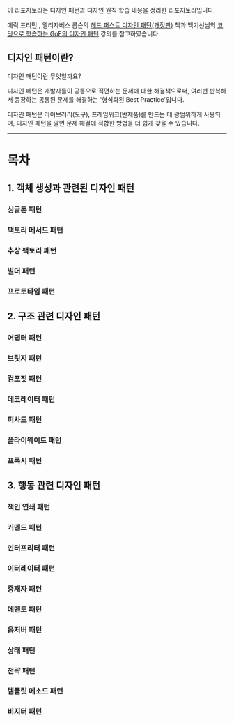 이 리포지토리는 디자인 패턴과 디자인 원칙 학습 내용을 정리한 리포지토리입니다.

에릭 프리먼 , 엘리자베스 롭슨의 
[헤드 퍼스트 디자인 패턴(개정판)](https://www.hanbit.co.kr/store/books/look.php?p_code=B6113501223) 책과 
백기선님의 [코딩으로 학습하는 GoF의 디자인 패턴](https://www.inflearn.com/course/디자인-패턴/dashboard) 강의를 참고하였습니다.

## 디자인 패턴이란?

디자인 패턴이란 무엇일까요?

디자인 패턴은 개발자들이 공통으로 직면하는 문제에 대한 해결책으로써, 
여러번 반복해서 등장하는 공통된 문제를 해결하는 '형식화된 Best Practice'입니다.

디자인 패턴은 라이브러리(도구), 프레임워크(반제품)를 만드는 데 광범위하게 사용되며, 디자인 패턴을 알면 문제 해결에 적합한 방법을 더 쉽게 찾을 수 있습니다. 

---

# 목차

## 1. 객체 생성과 관련된 디자인 패턴

### 싱글톤 패턴

### 팩토리 메서드 패턴

### 추상 팩토리 패턴

### 빌더 패턴

### 프로토타입 패턴

## 2. 구조 관련 디자인 패턴

### 어댑터 패턴

### 브릿지 패턴

### 컴포짓 패턴

### 데코레이터 패턴

### 퍼사드 패턴

### 플라이웨이트 패턴

### 프록시 패턴

## 3. 행동 관련 디자인 패턴

### 책인 연쇄 패턴

### 커멘드 패턴

### 인터프리터 패턴

### 이터레이터 패턴

### 중재자 패턴

### 메멘토 패턴

### 옵저버 패턴

### 상태 패턴

### 전략 패턴

### 템플릿 메소드 패턴

### 비지터 패턴
